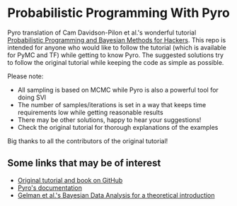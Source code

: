 # Probabilistic Programming With Pyro

Pyro translation of Cam Davidson-Pilon et al.'s wonderful tutorial [Probabilistic Programming and Bayesian Methods for Hackers](https://github.com/CamDavidsonPilon/Probabilistic-Programming-and-Bayesian-Methods-for-Hackers). This repo is intended for anyone who would like to follow the tutorial (which is available for PyMC and TF) while getting to know Pyro. The suggested solutions try to follow the original tutorial while keeping the code as simple as possible.

Please note:
* All sampling is based on MCMC while Pyro is also a powerful tool for doing SVI
* The number of samples/iterations is set in a way that keeps time requirements low while getting reasonable results
* There may be other solutions, happy to hear your suggestions!
* Check the original tutorial for thorough explanations of the examples

Big thanks to all the contributors of the original tutorial!

## Some links that may be of interest
* [Original tutorial and book on GitHub](https://github.com/CamDavidsonPilon/Probabilistic-Programming-and-Bayesian-Methods-for-Hackers)
* [Pyro's documentation](https://pyro.ai/examples/index.html)
* [Gelman et al.'s Bayesian Data Analysis for a theoretical introduction](http://www.stat.columbia.edu/~gelman/book/)
